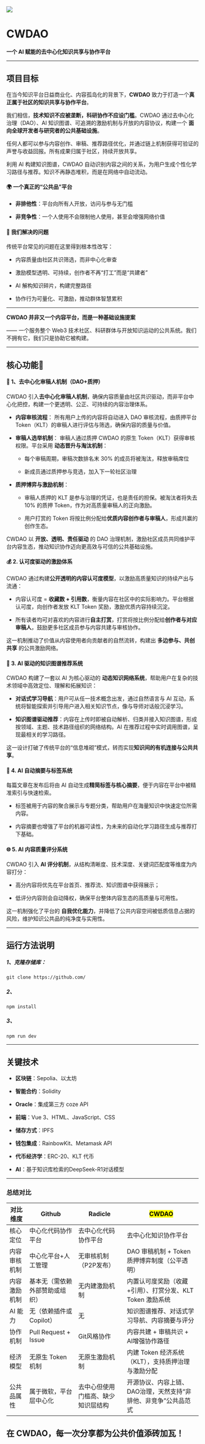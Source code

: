 
<img src="https://raw.githubusercontent.com/Coco-yun/CW-DAO/main/logo.png" style="max-width: 600px; height: auto;">

# CWDAO

**一个 AI 赋能的去中心化知识共享与协作平台**

* * *

## 项目目标

在当今知识平台日益商业化、内容孤岛化的背景下，**CWDAO** 致力于打造一个**真正属于社区的知识共享与协作平台**。

我们相信，**技术知识不应被垄断，科研协作不应设门槛**。CWDAO 通过去中心化治理（DAO）、AI 知识图谱、可追溯的激励机制与开放的内容协议，构建一个 **面向全球开发者与研究者的公共基础设施**。

任何人都可以参与内容创作、审稿、推荐路径优化，并通过链上机制获得可验证的声誉与收益回报。所有成果归属于社区，持续开放共享。

利用 AI 构建知识图谱，CWDAO 自动识别内容之间的关系，为用户生成个性化学习路径与推荐。知识不再静态堆积，而是在网络中自动流动。

#### 🌍 一个真正的“公共品”平台

* **非排他性**：平台向所有人开放，访问与参与无门槛

* **非竞争性**：一个人使用不会限制他人使用，甚至会增强网络价值

#### 🚫 我们解决的问题

传统平台常见的问题在这里得到根本性改写：

* 内容质量由社区共识筛选，而非中心化审查

* 激励模型透明、可持续，创作者不再“打工”而是“共建者”

* AI 解构知识碎片，构建完整路径

* 协作行为可量化、可激励，推动群体智慧累积

* * *

**CWDAO 并非又一个内容平台，而是一种基础设施提案** 

—— 一个服务整个 Web3 技术社区、科研群体与开放知识运动的公共系统。我们不拥有它，我们只是协助它被构建。

* * *

## 核心功能🚀

#### **📜 1、去中心化审稿人机制（DAO+质押）**

CWDAO 引入**去中心化审稿人机制**，确保内容质量由社区共识驱动，而非平台中心化把控，构建一个更透明、公正、可持续的内容治理体系。

* **内容审核流程**： 
  所有用户上传的内容将自动进入 DAO 审核流程，由质押平台 Token（KLT）的审稿人进行评估与筛选，确保内容的质量与价值。

* **审稿人选举机制**： 
  审稿人通过质押 CWDAO 的原生 Token（KLT）获得审核权限。平台采用 **动态晋升与淘汰机制**：
  
  * 每个审稿周期，审稿次数排名末 30% 的成员将被淘汰，释放审稿席位
  
  * 新成员通过质押参与竞选，加入下一轮社区治理

* **质押博弈与激励机制**：
  
  * 审稿人质押的 KLT 是参与治理的凭证，也是责任的担保。被淘汰者将失去 10% 的质押 Token，作为对高质量审稿人的正向激励。
  
  * 用户打赏的 Token 将按比例分配给**优质内容创作者与审稿人**，形成共赢的创作生态。

CWDAO 以 **开放、透明、责任驱动** 的 DAO 治理机制，激励社区成员共同维护平台内容生态，推动知识协作迈向更高效与可信的公共基础设施。

#### **💰 2. 认可度驱动的激励体系**

CWDAO 通过构建**公开透明的内容认可度模型**，以激励高质量知识的持续产出与流通：

* 内容认可度 = **收藏数 + 引用数**，衡量内容在社区中的实际影响力。平台根据认可度，向创作者发放 KLT Token 奖励，激励优质内容持续沉淀。

* 所有读者均可对喜欢的内容进行**自主打赏**，打赏将按比例分配给**创作者与对应审稿人**，鼓励更多社区成员参与内容共建与审核协作。

这一机制推动了价值从内容使用者向贡献者的自然流转，构建出 **多边参与、共创共享** 的公共激励网络。 

#### **🤖 3. AI 驱动的知识图谱推荐系统**

CWDAO 构建了一套以 AI 为核心驱动的 **动态知识网络系统**，帮助用户在复杂的技术领域中高效定位、理解和拓展知识：

* **对话式学习导航**：用户可从任一技术概念出发，通过自然语言与 AI 互动，系统将智能探索并引导用户进入相关知识节点，像与导师对话般沉浸学习。

* **知识图谱驱动推荐**：内容在上传时即被自动解析、归类并接入知识图谱，形成按领域、主题、技术路径组织的网络结构。AI 在推荐过程中实时调用图谱，呈现最相关的学习路径。

这一设计打破了传统平台的“信息堆砌”模式，转而实现**知识间的有机连接与公共共享**。 

#### **📝 4. AI 自动摘要与标签系统**

每篇文章在发布后将由 AI 自动生成**精简标签与核心摘要**，便于内容在平台中被精准索引与快速检索。

* 标签被用于内容的聚合展示与专题分类，帮助用户在海量知识中快速定位所需内容。

* 内容摘要也增强了平台的机器可读性，为未来的自动化学习路径生成与推荐打下基础。 

#### **🌐 5. AI 内容质量评分系统**

CWDAO 引入 **AI 评分机制**，从结构清晰度、技术深度、关键词匹配度等维度为内容打分：

* 高分内容将优先在平台首页、推荐流、知识图谱中获得展示；

* 低评分内容则会自动降权，确保平台整体内容生态的高质量与可用性。

这一机制强化了平台的 **自我优化能力**，并降低了公共内容空间被低质信息占据的风险，维护知识公共品的纯净度与实用性。

* * *

## 运行方法说明

##### 1、**克隆存储库：**

    git clone https://github.com/

##### 2、

    npm install

##### 3、

    npm run dev

****

## 关键技术

* **区块链**：Sepolia、以太坊

* **智能合约**：Solidity

* **Oracle**：集成第三方 coze API

* **前端**：Vue 3、HTML、JavaScript、CSS

* **储存方式**：IPFS

* **钱包集成**：RainbowKit、Metamask API

* **代币经济学**：ERC-20、KLT 代币 

* **AI**：基于知识库检索的DeepSeek-R1对话模型

* * *

### **总结对比**

| 对比维度   | Github               | Radicle           | <mark>CWDAO</mark>                 |
| ------ | -------------------- | ----------------- | ---------------------------------- |
| 核心定位   | 中心化代码协作平台            | 去中心化代码协作平台        | 去中心化知识协作平台                         |
| 内容审核机制 | 中心化平台+人工管理           | 无审核机制（P2P发布）      | DAO 审稿机制 + Token 质押博弈制度（公平透明）      |
| 内容激励机制 | 基本无（需依赖外部赞助或组织）      | 无内建激励机制           | 内置认可度奖励（收藏+引用）、打赏分发、KLT Token 激励系统 |
| AI 能力  | 无（依赖插件或Copilot）      | 无                 | 知识图谱推荐、对话式学习导航、内容摘要与评分             |
| 协作机制   | Pull Request + Issue | Git风格协作           | 内容共建 + 审稿共识 + AI增强协作路径             |
| 经济模型   | 无原生 Token 机制         | 无原生激励机制           | 内建 Token 经济系统（KLT），支持质押治理与激励分配     |
| 公共品属性  | 属于微软，平台层中心化          | 去中心但使用门槛高、缺少知识层结构 | 开源协议、内容上链、DAO治理，天然支持“非排他、非竞争”公共品范式 |

## 在 CWDAO，每一次分享都为公共价值添砖加瓦！


